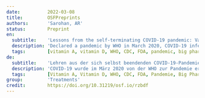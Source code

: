 ```yaml
---
date:          2022-03-08
title:         OSFPreprints
authors:       'Sarohan, AR'
status:        Preprint
en:
  subtitle:    'Lessons from the self-terminating COVID-19 pandemic: Vaccination, vitamin A deficiency and a brief epidemiological view'
  description: 'Declared a pandemic by WHO in March 2020, COVID-19 infected more than 460 million people, causing the death of more than six million people. With the Omicron variant becoming the dominant form, COVID-19 ended on its own, leaving behind serious socioeconomic traumas and dozens of chronic inflammatory diseases. With the transformation of COVID-19 into seasonal flu, it is predicted that it will no longer cause serious socioeconomic and health problems on a societal scale. During the pandemic process, it was tried to stop the epidemic with extraordinary measures such as hygiene, quarantine, closure of schools, travel restrictions, filiation practices, financial and psychosocial support, and effective use of mass media. These measures undoubtedly slowed the pace of the epidemic somewhat. It was anticipated that vaccines would not provide long-term protection against COVID-19 due to mutations that develop so frequently in SARS-CoV-2. Despite this, researchers focused heavily on vaccine development throughout the process. With the vaccines developed in this process, at least one dose of the COVID-19 vaccine was given to approximately 4.9 billion people as of April 2021. The dictation of vaccines as the only and most effective solution in the fight against the pandemic prevented the detection of micronutrient deficiencies such as vitamin A deficiency, which facilitated the epidemic, on a societal scale and other alternative solutions. Some studies show that vitamin A deficiency may have played a role in the transmission of COVID-19 and the development of the severe clinical picture. The pandemic is coming to an end before the main reason or reasons underlying the fact that COVID-19, the biggest epidemic of our age, mostly affects western societies and is fatal in the elderly population living in big cities, are not clarified. In order to find the answer to this intriguing question, community-based dietary habits and epidemiological scans for micronutrient deficiency such as Vitamin A deficiency were not conducted. At a time when people began to lose their confidence in COVID-19 vaccines, SARS-CoV-2 underwent a heavy mutation, as the evolutionary process required, and COVID19 turned into a flu-like infection.  '
  tags:        [vitamin A, vitamin D, WHO, CDC, FDA, pandemic, big pharma, vaccines, drugs, epidemiology, medical ethics, medicolegal, public health, relations of interest]
de:
  subtitle:    'Lehren aus der sich selbst beendenden COVID-19-Pandemie: Impfung, Vitamin-A-Mangel und ein kurzer epidemiologischer Überblick'
  description: 'COVID-19 wurde im März 2020 von der WHO zur Pandemie erklärt und infizierte mehr als 460 Millionen Menschen, was zum Tod von mehr als sechs Millionen Menschen führte. Nachdem die Omicron-Variante zur vorherrschenden Form geworden war, endete COVID-19 von selbst und hinterließ schwere sozioökonomische Traumata und Dutzende von chronischen Entzündungskrankheiten. Mit der Umwandlung von COVID-19 in die saisonale Grippe wird vorausgesagt, dass sie keine schwerwiegenden sozioökonomischen und gesundheitlichen Probleme auf gesellschaftlicher Ebene mehr verursachen wird. Während der Pandemie wurde versucht, die Epidemie durch außergewöhnliche Maßnahmen wie Hygiene, Quarantäne, Schließung von Schulen, Reisebeschränkungen, Filialisierungspraktiken, finanzielle und psychosoziale Unterstützung und den wirksamen Einsatz von Massenmedien zu stoppen. Diese Maßnahmen haben das Tempo der Epidemie zweifellos etwas verlangsamt. Man ging davon aus, dass Impfstoffe aufgrund der bei SARS-CoV-2 so häufig auftretenden Mutationen keinen langfristigen Schutz gegen COVID-19 bieten würden. Trotzdem konzentrierten sich die Forscher während des gesamten Prozesses stark auf die Entwicklung von Impfstoffen. Mit den in diesem Prozess entwickelten Impfstoffen wurde bis April 2021 mindestens eine Dosis des COVID-19-Impfstoffs an etwa 4,9 Milliarden Menschen verabreicht. Das Diktat der Impfstoffe als einzige und wirksamste Lösung im Kampf gegen die Pandemie verhinderte die Entdeckung von Mikronährstoffmängeln wie dem Vitamin-A-Mangel, der die Epidemie begünstigte, auf gesellschaftlicher Ebene und andere alternative Lösungen. Einige Studien zeigen, dass Vitamin-A-Mangel eine Rolle bei der Übertragung von COVID-19 und der Entwicklung des schweren Krankheitsbildes gespielt haben könnte. Die Pandemie neigt sich dem Ende zu, ohne dass der Hauptgrund oder die Hauptgründe für die Tatsache geklärt sind, dass COVID-19, die größte Epidemie unserer Zeit, vor allem die westlichen Gesellschaften betrifft und bei der in Großstädten lebenden älteren Bevölkerung tödlich verläuft. Um eine Antwort auf diese faszinierende Frage zu finden, wurden keine gemeindebasierten Ernährungsgewohnheiten und epidemiologischen Untersuchungen auf Mikronährstoffmangel wie Vitamin-A-Mangel durchgeführt. Zu einem Zeitpunkt, als die Menschen begannen, ihr Vertrauen in COVID-19-Impfstoffe zu verlieren, hat SARS-CoV-2 stark mutiert, wie es der Evolutionsprozess erfordert, und COVID19 verwandelte sich in eine grippeähnliche Infektion. ' 
  tags:        [Vitamin A, Vitamin D, WHO, CDC, FDA, Pandemie, Big Pharma, Impfstoffe, Medikamente, Epidemiologie, Medizinethik, Medizinrecht, öffentliche Gesundheit, Interessensbeziehungen]
group:         'Treatments'
credit:        https://doi.org/10.31219/osf.io/rzbdf
---
```

